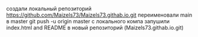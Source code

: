 создали локальный репозиторий https://github.com/Maizels73/Maizels73.githab.io.git
переименовали main в master git push -u origin master
c локального компа запушили index.html and README в новый репозиторий (Maizels73.githab.io.git)
